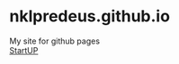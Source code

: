 # nklpredeus.github.io
My site for github pages <br>
<a href="nklpredeus.github.io/dev/index.html">StartUP </a>
